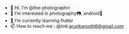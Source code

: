 - 👋 Hi, I’m @the-photographrr
- 👀 I’m interested in photography📷, android📱
- 🌱 I’m currently learning flutter
- 📫 How to reach me : @link:arunkarooth6@gmail.com
